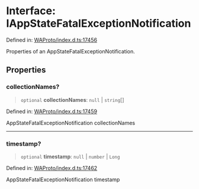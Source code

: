 # Interface: IAppStateFatalExceptionNotification

Defined in: [WAProto/index.d.ts:17456](https://github.com/Fokusdotid/Baileys/blob/86ad0f8078178c8586062ad3364a59e068f4b3b2/WAProto/index.d.ts#L17456)

Properties of an AppStateFatalExceptionNotification.

## Properties

### collectionNames?

> `optional` **collectionNames**: `null` \| `string`[]

Defined in: [WAProto/index.d.ts:17459](https://github.com/Fokusdotid/Baileys/blob/86ad0f8078178c8586062ad3364a59e068f4b3b2/WAProto/index.d.ts#L17459)

AppStateFatalExceptionNotification collectionNames

***

### timestamp?

> `optional` **timestamp**: `null` \| `number` \| `Long`

Defined in: [WAProto/index.d.ts:17462](https://github.com/Fokusdotid/Baileys/blob/86ad0f8078178c8586062ad3364a59e068f4b3b2/WAProto/index.d.ts#L17462)

AppStateFatalExceptionNotification timestamp
